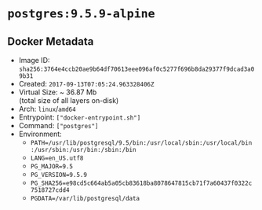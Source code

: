 # `postgres:9.5.9-alpine`

## Docker Metadata

- Image ID: `sha256:3764e4ccb20ae9b64df70613eee096af0c5277f696b8da29377f9dcad3a09b31`
- Created: `2017-09-13T07:05:24.963328406Z`
- Virtual Size: ~ 36.87 Mb  
  (total size of all layers on-disk)
- Arch: `linux`/`amd64`
- Entrypoint: `["docker-entrypoint.sh"]`
- Command: `["postgres"]`
- Environment:
  - `PATH=/usr/lib/postgresql/9.5/bin:/usr/local/sbin:/usr/local/bin:/usr/sbin:/usr/bin:/sbin:/bin`
  - `LANG=en_US.utf8`
  - `PG_MAJOR=9.5`
  - `PG_VERSION=9.5.9`
  - `PG_SHA256=e98cd5c664ab5a05cb83618ba8078647815cb71f7a60437f0322c7518727cdd4`
  - `PGDATA=/var/lib/postgresql/data`
